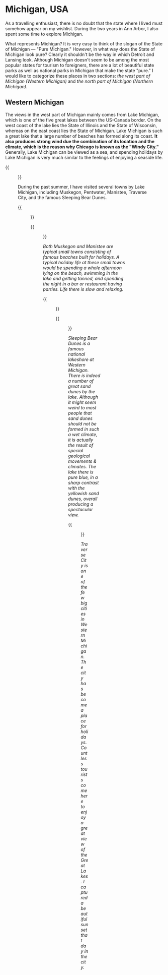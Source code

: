 # Michigan, USA


As a travelling enthusiast, there is no doubt that the state where I lived must somehow appear on my wishlist. During the two years in Ann Arbor, I also spent some time to explore Michigan.

<!-- more -->

What represents Michigan? It is very easy to think of the slogan of the State of Michigan &mdash; "Pure Michigan." However, in what way does the State of Michigan look pure? Clearly it shouldn't be the way in which Detroit and Lansing look. Although Michigan doesn't seem to be among the most popular states for tourism to foreigners, there are a lot of beautiful state parks as well as national parks in Michigan that make the state "pure." I would like to categorize these places in two sections: *the west part of Michigan (Western Michigan)* and *the north part of Michigan (Northern Michigan)*.

## Western Michigan

The views in the west part of Michigan mainly comes from Lake Michigan, which is one of the five great lakes between the US-Canada border. On the west coast of the lake lies the State of Illinois and the State of Wisconsin, whereas on the east coast lies the State of Michigan. Lake Michigan is such a great lake that a large number of beaches has formed along its coast. **It also produces strong wind due the combination of its location and the climate, which is the reason why Chicago is known as the "Windy City."** Generally, Lake Michigan can be viewed as a sea, and spending holidays by Lake Michigan is very much similar to the feelings of enjoying a seaside life.

{{<figure src="lake-michigan.png" caption="Lake Michigan and the surrounding states">}}

During the past summer, I have visited several towns by Lake Michigan, including Muskegon, Pentwater, Manistee, Traverse City, and the famous Sleeping Bear Dunes.

{{<figure src="CZQ190818DSC01882.jpg">}}

{{<figure src="CZQ190818DSC01912.jpg">}}

*Both Muskegon and Manistee are typical small towns consisting of famous beaches built for holidays. A typical holiday life at these small towns would be spending a whole afternoon lying on the beach, swimming in the lake and getting tanned, and spending the night in a bar or restaurant having parties. Life there is slow and relaxing.*

{{<figure src="CZQ190818DSC01937.jpg">}}

{{<figure src="CZQ190818DSC01957.jpg">}}

*Sleeping Bear Dunes is a famous national lakeshore at Western Michigan. There is indeed a number of great sand dunes by the lake. Although it might seem weird to most people that sand dunes should not be formed in such a wet climate, it is actually the result of special geological movements & climates. The lake there is pure blue, in a sharp contrast with the yellowish sand dunes, overall producing a spectacular view.*

{{<figure src="CZQ190818DSC02076.jpg">}}

*Traverse City is one of the few big cities in Western Michigan. The city has become a place for holidays. Countless tourists come here to enjoy a great view of the Great Lakes. I captured a beautiful sunset that day in the city.*

